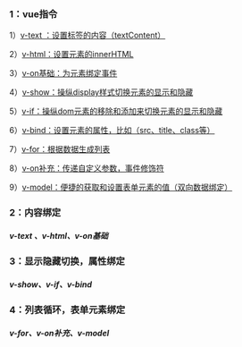 ### 1：vue指令

1）[v-text ：设置标签的内容（textContent）](https://cn.vuejs.org/v2/api/#v-text)

2）[v-html：设置元素的innerHTML](https://cn.vuejs.org/v2/api/#v-html)

3）[v-on基础：为元素绑定事件](https://cn.vuejs.org/v2/api/#v-on)

4）[v-show：操纵display样式切换元素的显示和隐藏](https://cn.vuejs.org/v2/api/#v-show)

5）[v-if：操纵dom元素的移除和添加来切换元素的显示和隐藏](https://cn.vuejs.org/v2/api/#v-if)

6）[v-bind：设置元素的属性，比如（src、title、class等）](https://cn.vuejs.org/v2/api/#v-bind)

7）[v-for：根据数据生成列表](https://cn.vuejs.org/v2/api/#v-for)

8）[v-on补充：传递自定义参数，事件修饰符](https://cn.vuejs.org/v2/api/#v-on)

9）[v-model：便捷的获取和设置表单元素的值（双向数据绑定）](https://cn.vuejs.org/v2/api/#v-model)

### 2：内容绑定

##### 		v-text 、v-html、v-on基础

### 3：显示隐藏切换，属性绑定

##### 		v-show、v-if、v-bind

### 4：列表循环，表单元素绑定

##### 		v-for、v-on补充、v-model